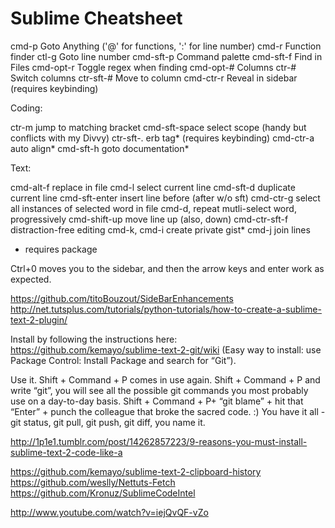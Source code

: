 # Sublime Cheatsheet

cmd-p             Goto Anything ('@' for functions, ':' for line number)
cmd-r             Function finder
ctl-g             Goto line number
cmd-sft-p         Command palette
cmd-sft-f         Find in Files
cmd-opt-r         Toggle regex when finding
cmd-opt-#         Columns
ctr-#             Switch columns
ctr-sft-#         Move to column
cmd-ctr-r         Reveal in sidebar (requires keybinding)

Coding:

ctr-m             jump to matching bracket
cmd-sft-space     select scope (handy but conflicts with my Divvy)
ctr-sft-.         erb tag* (requires keybinding)
cmd-ctr-a         auto align*
cmd-sft-h         goto documentation*

Text:

cmd-alt-f         replace in file
cmd-l             select current line
cmd-sft-d         duplicate current line
cmd-sft-enter     insert line before (after w/o sft)
cmd-ctr-g         select all instances of selected word in file
cmd-d, repeat     mutli-select word, progressively
cmd-shift-up      move line up (also, down)
cmd-ctr-sft-f     distraction-free editing
cmd-k, cmd-i      create private gist*
cmd-j             join lines

* requires package

Ctrl+0 moves you to the sidebar, and then the arrow keys and enter work as expected.

https://github.com/titoBouzout/SideBarEnhancements
http://net.tutsplus.com/tutorials/python-tutorials/how-to-create-a-sublime-text-2-plugin/

Install by following the instructions here: https://github.com/kemayo/sublime-text-2-git/wiki (Easy way to install: use Package Control: Install Package and search for “Git”).

Use it. Shift + Command + P comes in use again. Shift + Command + P and write “git”, you will see all the possible git commands you most probably use on a day-to-day basis. Shift + Command + P+ “git blame” + hit that “Enter” + punch the colleague that broke the sacred code. :) You have it all - git status, git pull, git push, git diff, you name it.

http://1p1e1.tumblr.com/post/14262857223/9-reasons-you-must-install-sublime-text-2-code-like-a

https://github.com/kemayo/sublime-text-2-clipboard-history
https://github.com/weslly/Nettuts-Fetch
https://github.com/Kronuz/SublimeCodeIntel

http://www.youtube.com/watch?v=iejQvQF-vZo